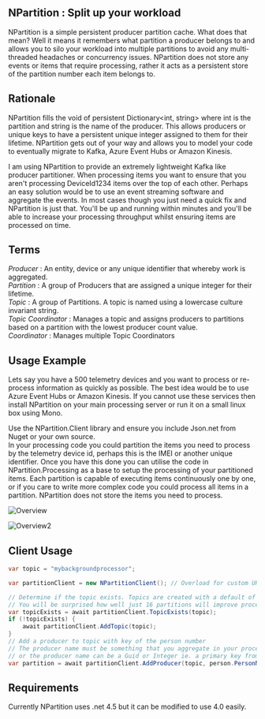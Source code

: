 ## NPartition : Split up your workload

NPartition is a simple persistent producer partition cache. What does that mean? Well it means it remembers what partition a producer belongs to and allows you to silo your workload into multiple partitions to avoid any multi-threaded headaches or concurrency issues. NPartition does not store any events or items that require processing, rather it acts as a persistent store of the partition number each item belongs to.

## Rationale

NPartition fills the void of persistent Dictionary<int, string> where int is the partition and string is the name of the producer. This allows producers or unique keys to have a persistent unique integer assigned to them for their lifetime. NPartition gets out of your way and allows you to model your code to eventually migrate to Kafka, Azure Event Hubs or Amazon Kinesis.

I am using NPartition to provide an extremely lightweight Kafka like producer partitioner. When processing items you want to ensure that you aren't processing DeviceId1234 items over the top of each other. Perhaps an easy solution would be to use an event streaming software and aggregate the events. In most cases though you just need a quick fix and NPartition is just that. You'll be up and running within minutes and you'll be able to increase your processing throughput whilst ensuring items are processed on time.

## Terms

*Producer* 			: An entity, device or any unique identifier that whereby work is aggregated.<br/>
*Partition*			: A group of Producers that are assigned a unique integer for their lifetime.<br/>
*Topic*				: A group of Partitions. A topic is named using a lowercase culture invariant string.<br/>
*Topic Coordinator* : Manages a topic and assigns producers to partitions based on a partition with the lowest producer count value.<br/>
*Coordinator*		: Manages multiple Topic Coordinators<br/>

## Usage Example

Lets say you have a 500 telemetry devices and you want to process or re-process information as quickly as possible. The best idea would be to use Azure Event Hubs or Amazon Kinesis. If you cannot use these services then install NPartition on your main processing server or run it on a small linux box using Mono. 

Use the NPartition.Client library and ensure you include Json.net from Nuget or your own source. <br/>
In your processing code you could partition the items you need to process by the telemetry device id, perhaps this is the IMEI or another unique identifier. Once you have this done you can utilise the code in NPartition.Processing as a base to setup the processing of your partitioned items. Each partition is capable of executing items continuously one by one, or if you care to write more complex code you could process all items in a partition. NPartition does not store the items you need to process.

![Overview](http://i.imgur.com/jhnLvrK.png)

![Overview2](http://i.imgur.com/uPUmoXw.png)

## Client Usage

```c#
var topic = "mybackgroundprocessor";

var partitionClient = new NPartitionClient(); // Overload for custom URI

// Determine if the topic exists. Topics are created with a default of 16 partitions
// You will be surprised how well just 16 partitions will improve processing throughput
var topicExists = await partitionClient.TopicExists(topic);
if (!topicExists) {
	await partitionClient.AddTopic(topic);
}
// Add a producer to topic with key of the person number
// The producer name must be something that you aggregate in your processing code
// or the producer name can be a Guid or Integer ie. a primary key from a database.
var partition = await partitionClient.AddProducer(topic, person.PersonNumber);

```

## Requirements

Currently NPartition uses .net 4.5 but it can be modified to use 4.0 easily.